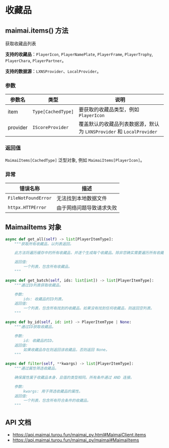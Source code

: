 # 收藏品

## maimai.items() 方法

获取收藏品列表

**支持的收藏品**：`PlayerIcon`, `PlayerNamePlate`, `PlayerFrame`, `PlayerTrophy`, `PlayerChara`, `PlayerPartner`。

**支持的数据源**：`LXNSProvider`、`LocalProvider`。

### 参数

| 参数名   | 类型               | 说明                                                                |
|----------|--------------------|-------------------------------------------------------------------|
| item     | `Type[CachedType]` | 要获取的收藏品类型，例如 `PlayerIcon`                                |
| provider | `IScoreProvider`   | 覆盖默认的收藏品列表数据源，默认为 `LXNSProvider` 和 `LocalProvider` |


### 返回值

`MaimaiItems[CachedType]` 泛型对象, 例如 `MaimaiItems[PlayerIcon]`。

### 异常

| 错误名称            | 描述                     |
|---------------------|------------------------|
| `FileNotFoundError` | 无法找到本地数据文件     |
| `httpx.HTTPError`   | 由于网络问题导致请求失败 |

## MaimaiItems 对象

```python
async def get_all(self) -> list[PlayerItemType]:
    """获取所有收藏品，以列表返回。

    此方法将遍历缓存中的所有收藏品，并逐个生成每个收藏品。除非您确实需要遍历所有收藏品，否则应使用 `by_id` 或 `filter` 方法。

    返回值:
        一个列表，包含所有收藏品。
    """

async def get_batch(self, ids: list[int]) -> list[PlayerItemType]:
    """通过ID列表获取收藏品。

    参数:
        ids: 收藏品的ID列表。
    返回值:
        一个列表，包含所有找到的收藏品。如果没有找到任何收藏品，则返回空列表。
    """

async def by_id(self, id: int) -> PlayerItemType | None:
    """通过ID获取收藏品。

    参数:
        id: 收藏品的ID。
    返回值:
        如果收藏品存在则返回该收藏品，否则返回 None。
    """

async def filter(self, **kwargs) -> list[PlayerItemType]:
    """通过属性筛选收藏品。

    确保属性属于收藏品本身，且值的类型相同。所有条件通过 AND 连接。

    参数:
        kwargs: 用于筛选收藏品的属性。
    返回值:
        一个列表，包含所有符合条件的收藏品。
    """
```

## API 文档

- https://api.maimai.turou.fun/maimai_py.html#MaimaiClient.items
- https://api.maimai.turou.fun/maimai_py/maimai#MaimaiItems